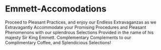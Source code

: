 # Emmett-Accomodations
Proceed to Pleasant Practices, and enjoy our Endless Extravaganzas as we Extravagantly Accommodate your Promising Procedures and Pleasant Phenomenons with our splendrous Selections Provided in the name of his majesty Sir King Emmett.  Complementary Complements to our Complimentary Coffee, and Splendicious Selections!

